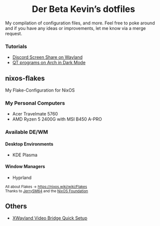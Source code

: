 <h1 align="center">Der Beta Kevin’s dotfiles</h1>

My compilation of configuration files, and more. Feel free to poke around and if you have any ideas or improvements, let me know via a merge request.

### Tutorials
* [Discord Screen Share on Wayland](https://github.com/derbetakevin/dotfiles-old/wiki/Discord-Screen-Share-on-Wayland)
* [QT programs on Arch in Dark Mode](https://github.com/derbetakevin/dotfiles-old/wiki/QT-programs-on-Arch-in-Dark-Mode)

## nixos-flakes
My Flake-Configuration for NixOS

### My Personal Computers
- Acer Travelmate 5760
- AMD Ryzen 5 2400G with MSI B450 A-PRO

### Available DE/WM 
#### Desktop Environments
- KDE Plasma
#### Window Managers
- Hyprland

<small>All about Flakes -> https://nixos.wiki/wiki/Flakes<br>Thanks to [JerrySM64](https://github.com/JerrySM64) and the [NixOS Foundation](https://nixos.org/community/index.html)</small>

## Others
* [XWayland Video Bridge Quick Setup](https://github.com/JerrySM64/Xwayland-Video-Bridge-Quick-Setup)